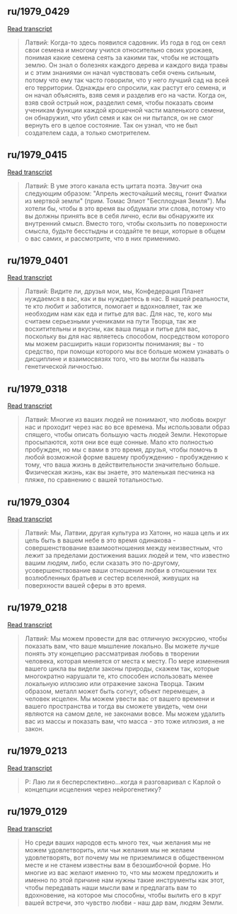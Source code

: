 ## ru/1979_0429


[Read transcript](ru/1979/1979_0429)

> Латвий: Когда-то здесь появился садовник. Из года в год он сеял свои семена и многому учился относительно своих урожаев, понимая какие семена сеять за какими так, чтобы не истощать землю. Он знал о болезнях каждого дерева и каждого вида травы и с этим знаниями он начал чувствовать себя очень сильным, потому что ему так часто говорили, что у него лучший сад на всей его территории. Однажды его спросили, как растут его семена, и он начал объяснять, взяв семя и разделив его на части. Когда он, взяв свой острый нож, разделил семя, чтобы показать своим ученикам функции каждой крошечной части маленького семени, он обнаружил, что убил семя и как он ни пытался, он не смог вернуть его в целое состояние. Так он узнал, что не был создателем сада, а только смотрителем.

[<i class="fas fa-file-pdf"></i>](http://llresearch.org/transcripts/issues/1979_russian/1979_0429.aspx) [<i class="fas fa-external-link-alt"></i>](http://llresearch.org/transcripts/issues/1979_russian/1979_0429.aspx)
 

## ru/1979_0415


[Read transcript](ru/1979/1979_0415)

> Латвий: В уме этого канала есть цитата поэта. Звучит она следующим образом: "Апрель жесточайший месяц, гонит Фиалки из мертвой земли" (прим. Томас Элиот "Бесплодная Земля"). Мы хотели бы, чтобы в это время вы обдумали эти слова, потому что вы должны принять все в себя лично, если вы обнаружите их внутренний смысл. Вместо того, чтобы скользить по поверхности смысла, будьте бесстыдны и создайте те вещи, которые в общем о вас самих, и рассмотрите, что в них применимо.

[<i class="fas fa-file-pdf"></i>](http://llresearch.org/transcripts/issues/1979_russian/1979_0415.aspx) [<i class="fas fa-external-link-alt"></i>](http://llresearch.org/transcripts/issues/1979_russian/1979_0415.aspx)
 

## ru/1979_0401


[Read transcript](ru/1979/1979_0401)

> Латвий: Видите ли, друзья мои, мы, Конфедерация Планет нуждаемся в вас, как и вы нуждаетесь в нас. В нашей реальности, те кто любит и заботится, помогает и вдохновляет, так же необходим нам как еда и питье для вас. Для нас, те, кого мы считаем серьезными учениками на пути Творца, так же восхитительны и вкусны, как ваша пища и питье для вас, поскольку вы для нас являетесь способом, посредством которого мы можем расширить наши горизонты понимания; вы - то средство, при помощи которого мы все больше можем узнавать о дисциплине и взаимосвязях того, что вы могли бы назвать генетической личностью.

[<i class="fas fa-file-pdf"></i>](http://llresearch.org/transcripts/issues/1979_russian/1979_0401.aspx) [<i class="fas fa-external-link-alt"></i>](http://llresearch.org/transcripts/issues/1979_russian/1979_0401.aspx)
 

## ru/1979_0318


[Read transcript](ru/1979/1979_0318)

> Латвий: Многие из ваших людей не понимают, что любовь вокруг нас и проходит через нас во все времена. Мы использовали образ спящего, чтобы описать большую часть людей Земли. Некоторые просыпаются, хотя они все еще сонные. Мало кто полностью пробужден, но мы с вами в это время, друзья, чтобы помочь в любой возможной форме вашему пробуждению - пробуждению к тому, что ваша жизнь в действительности значительно больше. Физическая жизнь, как вы знаете, это маленькая песчинка на пляже, по сравнению с вашей тотальностью.

[<i class="fas fa-file-pdf"></i>](http://llresearch.org/transcripts/issues/1979_russian/1979_0318.aspx) [<i class="fas fa-external-link-alt"></i>](http://llresearch.org/transcripts/issues/1979_russian/1979_0318.aspx)
 

## ru/1979_0304


[Read transcript](ru/1979/1979_0304)

> Латвий: Мы, Латвии, другая культура из Хатонн, но наша цель и их цель быть в вашем небе в это время одинакова - совершенствование взаимоотношения между неизвестным, что лежит за пределами достижения ваших людей и тем, что известно вашим людям, либо, если сказать это по-другому, усовершенствование ваши отношения любви в отношении тех возлюбленных братьев и сестер вселенной, живущих на поверхности вашей сферы в это время.

[<i class="fas fa-file-pdf"></i>](http://llresearch.org/transcripts/issues/1979_russian/1979_0304.aspx) [<i class="fas fa-external-link-alt"></i>](http://llresearch.org/transcripts/issues/1979_russian/1979_0304.aspx)
 

## ru/1979_0218


[Read transcript](ru/1979/1979_0218)

> Латвий: Мы можем провести для вас отличную экскурсию, чтобы показать вам, что ваше мышление локально. Вы можете лучше понять эту концепцию рассматривая любовь в творении человека, которая меняется от места к месту. По мере изменения вашего цикла вы видели законы природы, скажем так, которые многократно нарушали те, кто способен использовать менее локальную иллюзию или отражение закона Творца. Таким образом, металл может быть согнут, объект перемещен, а человек исцелен. Мы можем увести вас от вашего времени и вашего пространства и тогда вы сможете увидеть, чем они являются на самом деле, не законами вовсе. Мы можем удалить вас из массы и показать вам, что масса - это тоже иллюзия, а не закон.

[<i class="fas fa-file-pdf"></i>](http://llresearch.org/transcripts/issues/1979_russian/1979_0218.aspx) [<i class="fas fa-external-link-alt"></i>](http://llresearch.org/transcripts/issues/1979_russian/1979_0218.aspx)
 

## ru/1979_0213


[Read transcript](ru/1979/1979_0213)

> Р: Лаю ли я бесперспективно...когда я разговаривал с Карлой о концепции исцеления через нейрогенетику?

[<i class="fas fa-file-pdf"></i>](http://llresearch.org/transcripts/issues/1979_russian/1979_0213.aspx) [<i class="fas fa-external-link-alt"></i>](http://llresearch.org/transcripts/issues/1979_russian/1979_0213.aspx)
 

## ru/1979_0129


[Read transcript](ru/1979/1979_0129)

> Но среди ваших народов есть много тех, чьи желания мы не можем удовлетворить, или чьи желания мы не желаем удовлетворять, вот почему мы не приземлимся в общественном месте и не станем известны вам в безошибочной форме. Но многие из вас желают именно то, что мы можем предложить и именно по этой причине нам нужны такие инструменты как этот, чтобы передавать наши мысли вам и предлагать вам то вдохновение, на которое мы способны, чтобы вылить его в круг вашей встречи, это чувство любви - наш дар вам, людям Земли.

[<i class="fas fa-file-pdf"></i>](http://llresearch.org/transcripts/issues/1979_russian/1979_0129.aspx) [<i class="fas fa-external-link-alt"></i>](http://llresearch.org/transcripts/issues/1979_russian/1979_0129.aspx)
 